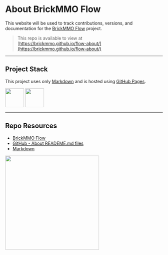 # About BrickMMO Flow

This website will be used to track contributions, versions, and documentation for the [BrickMMO Flow](https://flow.brickmmo.com/) project.

> This repo is available to view at  
> [https://brickmmo.github.io/flow-about/](https://brickmmo.github.io/flow-about/)

---

## Project Stack

This project uses only [Markdown](https://www.markdownguide.org/) and is hosted using [GitHub Pages](https://pages.github.com/).

<img src="https://console.codeadam.ca/api/image/github" width="60"> <img src="https://console.codeadam.ca/api/image/markdown" width="60">

---

## Repo Resources

- [BrickMMO Flow](https://flow.brickmmo.com/)
- [GitHub - About READEME.md files](https://docs.github.com/en/repositories/managing-your-repositorys-settings-and-features/customizing-your-repository/about-readmes)
- [Markdown](https://www.markdownguide.org/)

<a href="https://brickmmo.com">
<img src="https://brickmmo.com/images/brickmmo-logo-horizontal.jpg" width="300">
</a>
